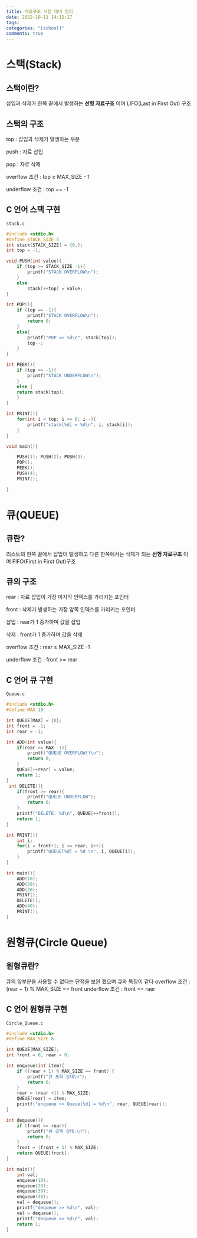 ```yaml
---
title: 자료구조 시험 대비 정리
date: 2022-10-11 14:12:17
tags:
categories: "[school]"
comments: true
---
```


# 스택(Stack)

## 스택이란?

삽입과 삭제가 한쪽 끝에서 발생하는 **선형 자료구조** 이며 LIFO(Last in First Out) 구조

## 스택의 구조

top : 삽입과 삭제가 발생하는 부분

push : 자료 삽입

pop : 자료 삭제

overflow 조건 : top ≥ MAX_SIZE - 1

underflow 조건 : top == -1

## C 언어 스택 구현

`stack.c`

```c
#include <stdio.h>
#define STACK_SIZE 5
int stack[STACK_SIZE] = {0,};
int top = -1;

void PUSH(int value){
    if (top >= STACK_SIZE -1){
        printf("STACK OVERFLOW\n");
    }
    else
        stack[++top] = value;
}

int POP(){
    if (top == -1){
        printf("STACK OVERFLOW\n");
        return 0;
    }
    else{
        printf("POP => %d\n", stack[top]);
        top--;
    }
}

int PEEK(){
    if (top == -1){
        printf("STACK UNDERFLOW\n");
    }
    else {
    return stack[top];
    }
}

int PRINT(){
    for(int i = top; i >= 0; i--){
        printf("stack[%d] = %d\n", i, stack[i]);
    }
}

void main(){

    PUSH(1); PUSH(2); PUSH(3);
    POP();
    PEEK();
    PUSH(4);
    PRINT();

}
```

# 큐(QUEUE)

## 큐란?

리스트의 한쪽 끝에서 삽입이 발생하고 다른 한쪽에서는 삭제가 되는 **선형 자료구조** 이며 FIFO(First in First Out)구조

## 큐의 구조

rear : 자료 삽입이 가장 마지막 인덱스를 가리키는 포인터

front : 삭제가 발생하는 가장 앞쪽 인덱스를 가리키는 포인터

삽입 : rear가 1 증가하며 값을 삽입

삭제 : front가 1 증가하며 값을 삭제

overflow 조건 : rear ≥ MAX_SIZE -1

underflow 조건 : front >= rear

## C 언어 큐 구현

`Queue.c`

```c
#include <stdio.h>
#define MAX 10

int QUEUE[MAX] = {0};
int front = -1;
int rear = -1;

int ADD(int value){
    if(rear >= MAX -1){
        printf("QUEUE OVERFLOW!!\n");
        return 0;
    }
    QUEUE[++rear] = value;
    return 1;
}
 int DELETE(){
    if(front >= rear){
        printf("QUEUE UNDERFLOW");
        return 0;
    }
    printf("DELETE: %d\n", QUEUE[++front]);
    return 1;
}

int PRINT(){
    int i;
    for(i = front+1; i <= rear; i++){
        printf("QUEUE[%d] = %d \n", i, QUEUE[i]);
    }
}

int main(){
    ADD(10);
    ADD(20);
    ADD(30);
    PRINT();
    DELETE();
    ADD(40);
    PRINT();
}
```

# 원형큐(Circle Queue)

## 원형큐란?

큐의 앞부분을 사용할 수 없다는 단점을 보완 했으며 큐와 특징이 같다
overflow 조건 : (rear + 1) % MAX_SIZE == front
underflow 조건 : front == raer

## C 언어 원형큐 구현

`Circle_Queue.c`

```c
#include <stdio.h>
#define MAX_SIZE 8

int QUEUE[MAX_SIZE];
int front = 0, rear = 0;

int enqueue(int item){
    if ((rear + 1) % MAX_SIZE == front) {
        printf("큐 포화 상태\n");
        return 0;
    }
    rear = (rear +1) % MAX_SIZE;
    QUEUE[rear] = item;
    printf("enqueue >> Queue[%d] = %d\n", rear, QUEUE[rear]);
}

int dequeue(){
    if (front == rear){
        printf("큐 공백 상태.\n");
        return 0;
    }
    front = (front + 1) % MAX_SIZE;
    return QUEUE[front];
}

int main(){
    int val;
    enqueue(10);
    enqueue(20);
    enqueue(30);
    enqueue(40);
    val = dequeue();
    printf("dequeue >> %d\n", val);
    val = dequeue();
    printf("dequeue >> %d\n", val);
    return 1;
}
```
